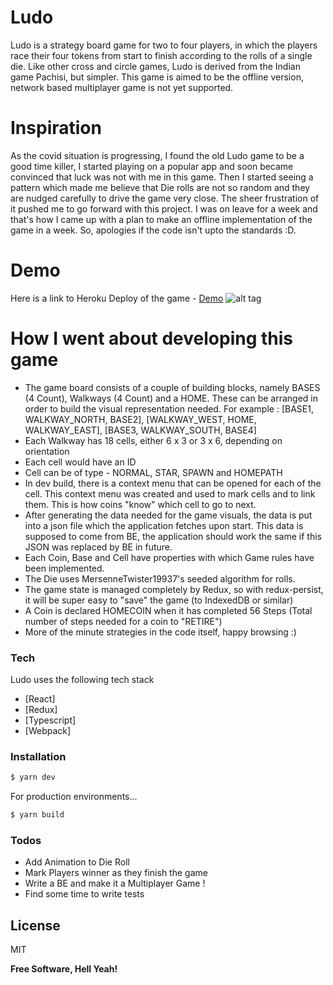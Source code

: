 # Ludo

Ludo is a strategy board game for two to four players, in which the players race their four tokens from start to finish according to the rolls of a single die. Like other cross and circle games, Ludo is derived from the Indian game Pachisi, but simpler.
This game is aimed to be the offline version, network based multiplayer game is not yet supported.

# Inspiration

As the covid situation is progressing, I found the old Ludo game to be a good time killer, I started playing on a popular app and soon became convinced that luck was not with me in this game. Then I started seeing a pattern which made me believe that Die rolls are not so random and they are nudged carefully to drive the game very close. The sheer frustration of it pushed me to go forward with this project. I was on leave for a week and that's how I came up with a plan to make an offline implementation of the game in a week. So, apologies if the code isn't upto the standards :D.

# Demo

Here is a link to Heroku Deploy of the game - [Demo](http://ludo-classic.herokuapp.com/)
![alt tag](https://raw.githubusercontent.com/avirati/ludo/master/Ludo.jpg)

# How I went about developing this game

  - The game board consists of a couple of building blocks, namely BASES (4 Count), Walkways (4 Count) and a HOME. These can be arranged in order to build the visual representation needed. For example :
  [BASE1, WALKWAY_NORTH, BASE2],
  [WALKWAY_WEST, HOME, WALKWAY_EAST],
  [BASE3, WALKWAY_SOUTH, BASE4]
  - Each Walkway has 18 cells, either 6 x 3 or 3 x 6, depending on orientation
  - Each cell would have an ID
  - Cell can be of type - NORMAL, STAR, SPAWN and HOMEPATH
  - In dev build, there is a context menu that can be opened for each of the cell. This context menu was created and used to mark cells and to link them. This is how coins "know" which cell to go to next.
  - After generating the data needed for the game visuals, the data is put into a json file which the application fetches upon start. This data is supposed to come from BE, the application should work the same if this JSON was replaced by BE in future.
  - Each Coin, Base and Cell have properties with which Game rules have been implemented.
  - The Die uses MersenneTwister19937's seeded algorithm for rolls.
  - The game state is managed completely by Redux, so with redux-persist, it will be super easy to "save" the game (to IndexedDB or similar)
  - A Coin is declared HOMECOIN when it has completed 56 Steps (Total number of steps needed for a coin to "RETIRE")
  - More of the minute strategies in the code itself, happy browsing :)

### Tech

Ludo uses the following tech stack

* [React]
* [Redux]
* [Typescript]
* [Webpack]

### Installation

```sh
$ yarn dev
```

For production environments...

```sh
$ yarn build
```

### Todos

 - Add Animation to Die Roll
 - Mark Players winner as they finish the game
 - Write a BE and make it a Multiplayer Game !
 - Find some time to write tests

License
----

MIT


**Free Software, Hell Yeah!**
